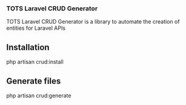 ### TOTS Laravel CRUD Generator

TOTS Laravel CRUD Generator is a library to automate the creation of entities for Laravel APIs

## Installation

php artisan crud:install

## Generate files

php artisan crud:generate
